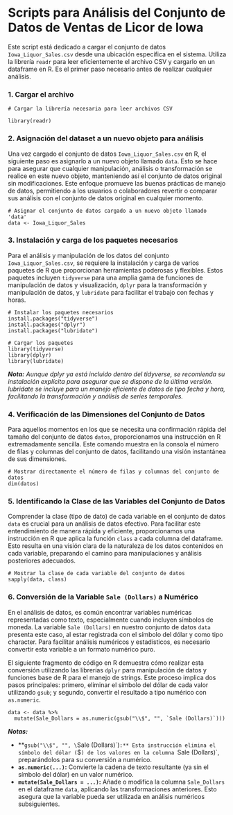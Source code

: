 # Scripts para Análisis del Conjunto de Datos de Ventas de Licor de Iowa

Este script está dedicado a cargar el conjunto de datos `Iowa_Liquor_Sales.csv` desde una ubicación específica en el sistema. Utiliza la librería `readr` para leer eficientemente el archivo CSV y cargarlo en un dataframe en R. Es el primer paso necesario antes de realizar cualquier análisis.

### 1. Cargar el archivo
```
# Cargar la librería necesaria para leer archivos CSV

library(readr)
```

### 2. Asignación del dataset a un nuevo objeto para análisis 
Una vez cargado el conjunto de datos `Iowa_Liquor_Sales.csv` en R, el siguiente paso es asignarlo a un nuevo objeto llamado `data`. Esto se hace para asegurar que cualquier manipulación, análisis o transformación se realice en este nuevo objeto, manteniendo así el conjunto de datos original sin modificaciones. Este enfoque promueve las buenas prácticas de manejo de datos, permitiendo a los usuarios o colaboradores revertir o comparar sus análisis con el conjunto de datos original en cualquier momento.

```
# Asignar el conjunto de datos cargado a un nuevo objeto llamado 'data'
data <- Iowa_Liquor_Sales
```

### 3. Instalación y carga de los paquetes necesarios

Para el análisis y manipulación de los datos del conjunto `Iowa_Liquor_Sales.csv`, se requiere la instalación y carga de varios paquetes de R que proporcionan herramientas poderosas y flexibles. Estos paquetes incluyen `tidyverse` para una amplia gama de funciones de manipulación de datos y visualización, `dplyr` para la transformación y manipulación de datos, y `lubridate` para facilitar el trabajo con fechas y horas.

```
# Instalar los paquetes necesarios
install.packages("tidyverse")
install.packages("dplyr")
install.packages("lubridate")

# Cargar los paquetes
library(tidyverse)
library(dplyr)
library(lubridate)
```
***Nota:***
*Aunque dplyr ya está incluido dentro del tidyverse, se recomienda su instalación explícita para asegurar que se dispone de la última versión. lubridate se incluye para un manejo eficiente de datos de tipo fecha y hora, facilitando la transformación y análisis de series temporales.*

### 4. Verificación de las Dimensiones del Conjunto de Datos

Para aquellos momentos en los que se necesita una confirmación rápida del tamaño del conjunto de datos `datos`, proporcionamos una instrucción en R extremadamente sencilla. Este comando muestra en la consola el número de filas y columnas del conjunto de datos, facilitando una visión instantánea de sus dimensiones.

```
# Mostrar directamente el número de filas y columnas del conjunto de datos
dim(datos)
```
### 5. Identificando la Clase de las Variables del Conjunto de Datos

Comprender la clase (tipo de dato) de cada variable en el conjunto de datos `data` es crucial para un análisis de datos efectivo. Para facilitar este entendimiento de manera rápida y eficiente, proporcionamos una instrucción en R que aplica la función `class` a cada columna del dataframe. Esto resulta en una visión clara de la naturaleza de los datos contenidos en cada variable, preparando el camino para manipulaciones y análisis posteriores adecuados.

```
# Mostrar la clase de cada variable del conjunto de datos
sapply(data, class)
```
### 6. Conversión de la Variable `Sale (Dollars)` a Numérico

En el análisis de datos, es común encontrar variables numéricas representadas como texto, especialmente cuando incluyen símbolos de moneda. La variable `Sale (Dollars)` en nuestro conjunto de datos `data` presenta este caso, al estar registrada con el símbolo del dólar y como tipo character. Para facilitar análisis numéricos y estadísticos, es necesario convertir esta variable a un formato numérico puro.

El siguiente fragmento de código en R demuestra cómo realizar esta conversión utilizando las librerías `dplyr` para manipulación de datos y funciones base de R para el manejo de strings. Este proceso implica dos pasos principales: primero, eliminar el símbolo del dólar de cada valor utilizando `gsub`; y segundo, convertir el resultado a tipo numérico con `as.numeric`.

```
data <- data %>%
  mutate(Sale_Dollars = as.numeric(gsub("\\$", "", `Sale (Dollars)`)))
```

***Notas:***

- **`gsub("\\$", "", \`Sale (Dollars)\`)`:** Esta instrucción elimina el símbolo del dólar (`$`) de los valores en la columna `Sale (Dollars)`, preparándolos para su conversión a numérico.
- **`as.numeric(...)`:** Convierte la cadena de texto resultante (ya sin el símbolo del dólar) en un valor numérico.
- **`mutate(Sale_Dollars = ...)`:** Añade o modifica la columna `Sale_Dollars` en el dataframe `data`, aplicando las transformaciones anteriores. Esto asegura que la variable pueda ser utilizada en análisis numéricos subsiguientes.

